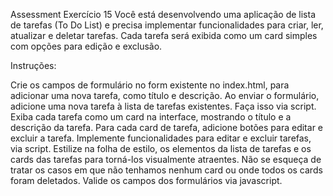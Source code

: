 Assessment
Exercício 15
Você está desenvolvendo uma aplicação de lista de tarefas (To Do List) e precisa implementar funcionalidades para criar, ler, atualizar e deletar tarefas. Cada tarefa será exibida como um card simples com opções para edição e exclusão.

Instruções:

Crie os campos de formulário no form existente no index.html, para adicionar uma nova tarefa, como título e descrição.
Ao enviar o formulário, adicione uma nova tarefa à lista de tarefas existentes. Faça isso via script.
Exiba cada tarefa como um card na interface, mostrando o título e a descrição da tarefa.
Para cada card de tarefa, adicione botões para editar e excluir a tarefa.
Implemente funcionalidades para editar e excluir tarefas, via script.
Estilize na folha de estilo, os elementos da lista de tarefas e os cards das tarefas para torná-los visualmente atraentes.
Não se esqueça de tratar os casos em que não tenhamos nenhum card ou onde todos os cards foram deletados.
Valide os campos dos formulários via javascript.
